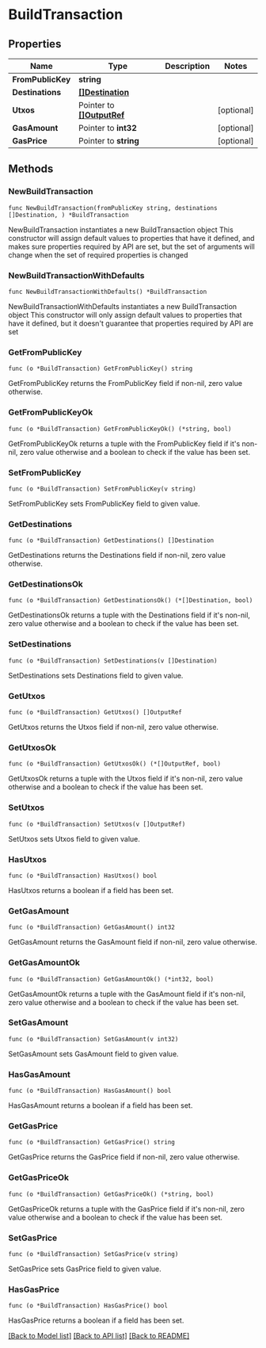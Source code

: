 # BuildTransaction

## Properties

Name | Type | Description | Notes
------------ | ------------- | ------------- | -------------
**FromPublicKey** | **string** |  | 
**Destinations** | [**[]Destination**](Destination.md) |  | 
**Utxos** | Pointer to [**[]OutputRef**](OutputRef.md) |  | [optional] 
**GasAmount** | Pointer to **int32** |  | [optional] 
**GasPrice** | Pointer to **string** |  | [optional] 

## Methods

### NewBuildTransaction

`func NewBuildTransaction(fromPublicKey string, destinations []Destination, ) *BuildTransaction`

NewBuildTransaction instantiates a new BuildTransaction object
This constructor will assign default values to properties that have it defined,
and makes sure properties required by API are set, but the set of arguments
will change when the set of required properties is changed

### NewBuildTransactionWithDefaults

`func NewBuildTransactionWithDefaults() *BuildTransaction`

NewBuildTransactionWithDefaults instantiates a new BuildTransaction object
This constructor will only assign default values to properties that have it defined,
but it doesn't guarantee that properties required by API are set

### GetFromPublicKey

`func (o *BuildTransaction) GetFromPublicKey() string`

GetFromPublicKey returns the FromPublicKey field if non-nil, zero value otherwise.

### GetFromPublicKeyOk

`func (o *BuildTransaction) GetFromPublicKeyOk() (*string, bool)`

GetFromPublicKeyOk returns a tuple with the FromPublicKey field if it's non-nil, zero value otherwise
and a boolean to check if the value has been set.

### SetFromPublicKey

`func (o *BuildTransaction) SetFromPublicKey(v string)`

SetFromPublicKey sets FromPublicKey field to given value.


### GetDestinations

`func (o *BuildTransaction) GetDestinations() []Destination`

GetDestinations returns the Destinations field if non-nil, zero value otherwise.

### GetDestinationsOk

`func (o *BuildTransaction) GetDestinationsOk() (*[]Destination, bool)`

GetDestinationsOk returns a tuple with the Destinations field if it's non-nil, zero value otherwise
and a boolean to check if the value has been set.

### SetDestinations

`func (o *BuildTransaction) SetDestinations(v []Destination)`

SetDestinations sets Destinations field to given value.


### GetUtxos

`func (o *BuildTransaction) GetUtxos() []OutputRef`

GetUtxos returns the Utxos field if non-nil, zero value otherwise.

### GetUtxosOk

`func (o *BuildTransaction) GetUtxosOk() (*[]OutputRef, bool)`

GetUtxosOk returns a tuple with the Utxos field if it's non-nil, zero value otherwise
and a boolean to check if the value has been set.

### SetUtxos

`func (o *BuildTransaction) SetUtxos(v []OutputRef)`

SetUtxos sets Utxos field to given value.

### HasUtxos

`func (o *BuildTransaction) HasUtxos() bool`

HasUtxos returns a boolean if a field has been set.

### GetGasAmount

`func (o *BuildTransaction) GetGasAmount() int32`

GetGasAmount returns the GasAmount field if non-nil, zero value otherwise.

### GetGasAmountOk

`func (o *BuildTransaction) GetGasAmountOk() (*int32, bool)`

GetGasAmountOk returns a tuple with the GasAmount field if it's non-nil, zero value otherwise
and a boolean to check if the value has been set.

### SetGasAmount

`func (o *BuildTransaction) SetGasAmount(v int32)`

SetGasAmount sets GasAmount field to given value.

### HasGasAmount

`func (o *BuildTransaction) HasGasAmount() bool`

HasGasAmount returns a boolean if a field has been set.

### GetGasPrice

`func (o *BuildTransaction) GetGasPrice() string`

GetGasPrice returns the GasPrice field if non-nil, zero value otherwise.

### GetGasPriceOk

`func (o *BuildTransaction) GetGasPriceOk() (*string, bool)`

GetGasPriceOk returns a tuple with the GasPrice field if it's non-nil, zero value otherwise
and a boolean to check if the value has been set.

### SetGasPrice

`func (o *BuildTransaction) SetGasPrice(v string)`

SetGasPrice sets GasPrice field to given value.

### HasGasPrice

`func (o *BuildTransaction) HasGasPrice() bool`

HasGasPrice returns a boolean if a field has been set.


[[Back to Model list]](../README.md#documentation-for-models) [[Back to API list]](../README.md#documentation-for-api-endpoints) [[Back to README]](../README.md)


